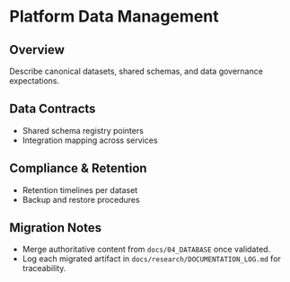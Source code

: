 # Platform Data Management

## Overview
Describe canonical datasets, shared schemas, and data governance expectations.

## Data Contracts
- Shared schema registry pointers
- Integration mapping across services

## Compliance & Retention
- Retention timelines per dataset
- Backup and restore procedures

## Migration Notes
- Merge authoritative content from `docs/04_DATABASE` once validated.
- Log each migrated artifact in `docs/research/DOCUMENTATION_LOG.md` for traceability.
